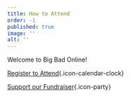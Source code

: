 ```yaml
---
title: How to Attend
order: -1
published: true
image: ''
alt: ''
---
```


Welcome to Big Bad Online!

[Register to Attend](https://www.bigbadcon.com/register/){.icon-calendar-clock}

[Support our Fundraiser](https://www.mightycause.com/story/Bigbadonline2024){.icon-party}

<!--Welcome to Big Bad Con:

**Big Bad Con is sold out!** *We hope to see you in 2024!*

[Hotel Info](https://www.bigbadcon.com/hotel/){.icon-hotel}

Sign up to attend Big Bad Con!

[Buy a Badge](/buy-a-badge){.icon-badge}

[Book a Room](https://www.hyatt.com/en-US/group-booking/SFOBU/G-BBC3){.icon-hotel}

[Hotel](/hotel){.icon-hotel}

[Exhibitors](/exhibitor-information){.icon-booth}

[Program](/images/03-new_bigbadcon_program_10-09.pdf){.icon-book}

[FAQ](/faq){.icon-faq}-->

<!--Welcome to Big Bad Con:

**Big Bad Con is sold out!** *We hope to see you in 2024!*

[Hotel Info](https://www.bigbadcon.com/hotel/){.icon-hotel}

Sign up to attend Big Bad Con!

[Buy a Badge](/buy-a-badge){.icon-badge}

[Book a Room](https://www.hyatt.com/en-US/group-booking/SFOBU/G-BBC3){.icon-hotel}

[Hotel](/hotel){.icon-hotel}

[Exhibitors](/exhibitor-information){.icon-booth}

[Program](/images/03-new_bigbadcon_program_10-09.pdf){.icon-book}

[FAQ](/faq){.icon-faq}-->

<!--Welcome to Big Bad Con:

**Big Bad Con is sold out!** *We hope to see you in 2024!*

[Hotel Info](https://www.bigbadcon.com/hotel/){.icon-hotel}

Sign up to attend Big Bad Con!

[Buy a Badge](/buy-a-badge){.icon-badge}

[Book a Room](https://www.hyatt.com/en-US/group-booking/SFOBU/G-BBC3){.icon-hotel}

[Hotel](/hotel){.icon-hotel}

[Exhibitors](/exhibitor-information){.icon-booth}

[Program](/images/03-new_bigbadcon_program_10-09.pdf){.icon-book}

[FAQ](/faq){.icon-faq}-->
